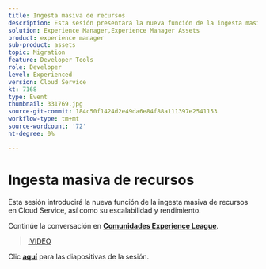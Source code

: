 ```yaml
---
title: Ingesta masiva de recursos
description: Esta sesión presentará la nueva función de la ingesta masiva de recursos en Cloud Service, así como su escalabilidad y rendimiento. Esta sesión se entregó como parte del evento de contenido de Adobe Developers Live.
solution: Experience Manager,Experience Manager Assets
product: experience manager
sub-product: assets
topic: Migration
feature: Developer Tools
role: Developer
level: Experienced
version: Cloud Service
kt: 7168
type: Event
thumbnail: 331769.jpg
source-git-commit: 184c50f1424d2e49da6e84f88a111397e2541153
workflow-type: tm+mt
source-wordcount: '72'
ht-degree: 0%

---
```


# Ingesta masiva de recursos

Esta sesión introducirá la nueva función de la ingesta masiva de recursos en Cloud Service, así como su escalabilidad y rendimiento.

Continúe la conversación en **[Comunidades Experience League](http://adobe.ly/36Yd3v6)**.

>[!VIDEO](https://video.tv.adobe.com/v/331769/?quality=12&learn=on&hidetitle=true)

Clic **[aquí](/help/adobe-developers-live/assets/asset-bulk-ingestion.pdf)** para las diapositivas de la sesión.
